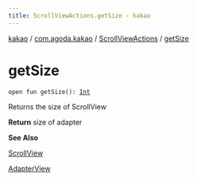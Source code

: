 ```yaml
---
title: ScrollViewActions.getSize - kakao
---
```


[kakao](../../index.html) / [com.agoda.kakao](../index.html) / [ScrollViewActions](index.html) / [getSize](.)

# getSize

`open fun getSize(): `[`Int`](https://kotlinlang.org/api/latest/jvm/stdlib/kotlin/-int/index.html)

Returns the size of ScrollView

**Return**
size of adapter

**See Also**

[ScrollView](https://developer.android.com/reference/android/widget/ScrollView.html)

[AdapterView](https://developer.android.com/reference/android/widget/AdapterView.html)

